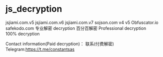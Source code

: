 # js_decryption
jsjiami.com.v5 jsjiami.com.v6 jsjiami.com.v7 sojson.com v4 v5 Obfuscator.io safekodo.com  专业解密 decryption 百分百解密 
Professional decryption
100% decryption

Contact information(Paid decryption)：
联系(付费解密) 
Telegram:https://t.me/constantsas
